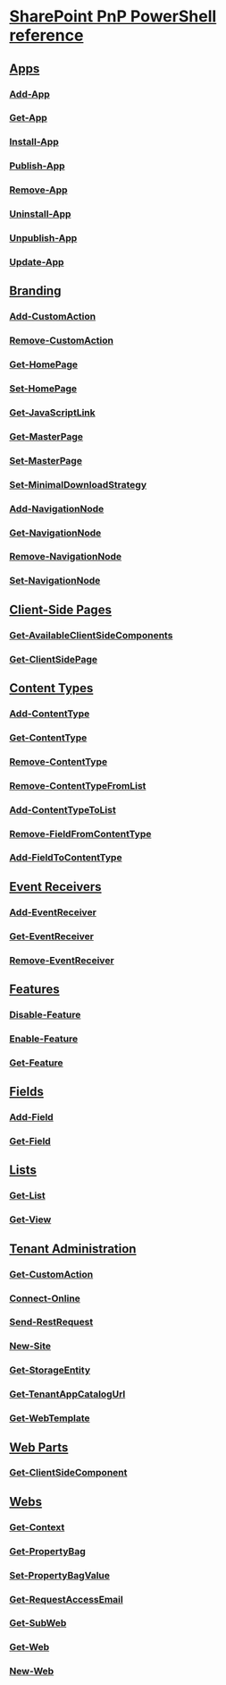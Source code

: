 # [SharePoint PnP PowerShell reference](PnP-PowerShell-Overview.md)
## [Apps](Apps-category.md)
### [Add-App](Add-App.md)
### [Get-App](Get-App.md)
### [Install-App](Install-App.md)
### [Publish-App](Publish-App.md)
### [Remove-App](Remove-App.md)
### [Uninstall-App](Uninstall-App.md)
### [Unpublish-App](Unpublish-App.md)
### [Update-App](Update-App.md)
## [Branding](Branding-category.md)
### [Add-CustomAction](Add-CustomAction.md)
### [Remove-CustomAction](Remove-CustomAction.md)
### [Get-HomePage](Get-HomePage.md)
### [Set-HomePage](Set-HomePage.md)
### [Get-JavaScriptLink](Get-JavaScriptLink.md)
### [Get-MasterPage](Get-MasterPage.md)
### [Set-MasterPage](Set-MasterPage.md)
### [Set-MinimalDownloadStrategy](Set-MinimalDownloadStrategy.md)
### [Add-NavigationNode](Add-NavigationNode.md)
### [Get-NavigationNode](Get-NavigationNode.md)
### [Remove-NavigationNode](Remove-NavigationNode.md)
### [Set-NavigationNode](Set-NavigationNode.md)
## [Client-Side Pages](Client-SidePages-category.md)
### [Get-AvailableClientSideComponents](Get-AvailableClientSideComponents.md)
### [Get-ClientSidePage](Get-ClientSidePage.md)
## [Content Types](ContentTypes-category.md)
### [Add-ContentType](Add-ContentType.md)
### [Get-ContentType](Get-ContentType.md)
### [Remove-ContentType](Remove-ContentType.md)
### [Remove-ContentTypeFromList](Remove-ContentTypeFromList.md)
### [Add-ContentTypeToList](Add-ContentTypeToList.md)
### [Remove-FieldFromContentType](Remove-FieldFromContentType.md)
### [Add-FieldToContentType](Add-FieldToContentType.md)
## [Event Receivers](EventReceivers-category.md)
### [Add-EventReceiver](Add-EventReceiver.md)
### [Get-EventReceiver](Get-EventReceiver.md)
### [Remove-EventReceiver](Remove-EventReceiver.md)
## [Features](Features-category.md)
### [Disable-Feature](Disable-Feature.md)
### [Enable-Feature](Enable-Feature.md)
### [Get-Feature](Get-Feature.md)
## [Fields](Fields-category.md)
### [Add-Field](Add-Field.md)
### [Get-Field](Get-Field.md)
## [Lists](Lists-category.md)
### [Get-List](Get-List.md)
### [Get-View](Get-View.md)
## [Tenant Administration](TenantAdministration-category.md)
### [Get-CustomAction](Get-CustomAction.md)
### [Connect-Online](Connect-Online.md)
### [Send-RestRequest](Send-RestRequest.md)
### [New-Site](New-Site.md)
### [Get-StorageEntity](Get-StorageEntity.md)
### [Get-TenantAppCatalogUrl](Get-TenantAppCatalogUrl.md)
### [Get-WebTemplate](Get-WebTemplate.md)
## [Web Parts](WebParts-category.md)
### [Get-ClientSideComponent](Get-ClientSideComponent.md)
## [Webs](Webs-category.md)
### [Get-Context](Get-Context.md)
### [Get-PropertyBag](Get-PropertyBag.md)
### [Set-PropertyBagValue](Set-PropertyBagValue.md)
### [Get-RequestAccessEmail](Get-RequestAccessEmail.md)
### [Get-SubWeb](Get-SubWeb.md)
### [Get-Web](Get-Web.md)
### [New-Web](New-Web.md)
